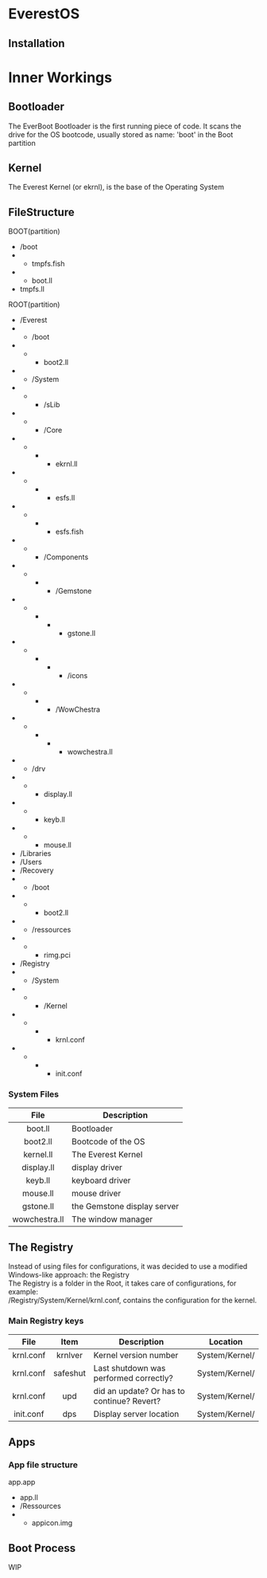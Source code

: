 # EverestOS

## Installation

# Inner Workings

## Bootloader

The EverBoot Bootloader is the first running piece of code. It scans the drive for the OS bootcode, usually stored as name: 'boot' in the Boot partition

## Kernel

The Everest Kernel (or ekrnl), is the base of the Operating System

## FileStructure

BOOT(partition)
- /boot
- - tmpfs.fish
- - boot.ll
- tmpfs.ll

ROOT(partition)
- /Everest
- - /boot
- - - boot2.ll
- - /System
- - - /sLib
- - - /Core
- - - - ekrnl.ll
- - - - esfs.ll
- - - - esfs.fish
- - - /Components
- - - - /Gemstone
- - - - - gstone.ll
- - - - - /icons
- - - - /WowChestra
- - - - - wowchestra.ll
- - /drv
- - - display.ll
- - - keyb.ll
- - - mouse.ll
- /Libraries
- /Users
- /Recovery
- - /boot
- - - boot2.ll
- - /ressources
- - - rimg.pci
- /Registry
- - /System
- - - /Kernel
- - - - krnl.conf
- - - - init.conf

### System Files

| File | Description |
| :---: | --- |
| boot.ll | Bootloader |
| boot2.ll | Bootcode of the OS |
| kernel.ll | The Everest Kernel |
| display.ll | display driver |
| keyb.ll | keyboard driver |
| mouse.ll | mouse driver |
| gstone.ll | the Gemstone display server |
| wowchestra.ll | The window manager |

## The Registry

Instead of using files for configurations, it was decided to use a modified Windows-like approach: the Registry \
The Registry is a folder in the Root, it takes care of configurations, for example:\
/Registry/System/Kernel/krnl.conf, contains the configuration for the kernel.

### Main Registry keys

| File | Item | Description | Location |
| :---: | :---: | --- | --- |
| krnl.conf | krnlver | Kernel version number | System/Kernel/
| krnl.conf | safeshut | Last shutdown was performed correctly? | System/Kernel/
| krnl.conf | upd | did an update? Or has to continue? Revert? | System/Kernel/
| init.conf | dps | Display server location | System/Kernel/

## Apps



### App file structure

app.app
- app.ll
- /Ressources
- - appicon.img

## Boot Process

WIP